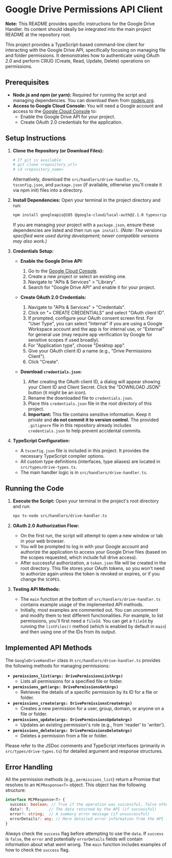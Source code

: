 # Google Drive Permissions API Client

**Note:** This README provides specific instructions for the Google Drive Handler. Its content should ideally be integrated into the main project README at the repository root.

This project provides a TypeScript-based command-line client for interacting with the Google Drive API, specifically focusing on managing file and folder permissions. It demonstrates how to authenticate using OAuth 2.0 and perform CRUD (Create, Read, Update, Delete) operations on permissions.

## Prerequisites

*   **Node.js and npm (or yarn):** Required for running the script and managing dependencies. You can download them from [nodejs.org](https://nodejs.org/).
*   **Access to Google Cloud Console:** You will need a Google account and access to the [Google Cloud Console](https://console.cloud.google.com/) to:
    *   Enable the Google Drive API for your project.
    *   Create OAuth 2.0 credentials for the application.

## Setup Instructions

1.  **Clone the Repository (or Download Files):**
    ```bash
    # If git is available
    # git clone <repository_url>
    # cd <repository_name>
    ```
    Alternatively, download the `src/handlers/drive-handler.ts`, `tsconfig.json`, and `package.json` (if available, otherwise you'll create it via npm init) files into a directory.

2.  **Install Dependencies:**
    Open your terminal in the project directory and run:
    ```bash
    npm install googleapis@105 @google-cloud/local-auth@2.1.0 typescript ts-node @types/node @types/gapi --save
    ```
    If you are managing your project with a `package.json`, ensure these dependencies are listed and then run `npm install`.
    *(Note: The versions specified were used during development; newer compatible versions may also work.)*

3.  **Credentials Setup:**

    *   **Enable the Google Drive API:**
        1.  Go to the [Google Cloud Console](https://console.cloud.google.com/).
        2.  Create a new project or select an existing one.
        3.  Navigate to "APIs & Services" > "Library".
        4.  Search for "Google Drive API" and enable it for your project.

    *   **Create OAuth 2.0 Credentials:**
        1.  Navigate to "APIs & Services" > "Credentials".
        2.  Click on "+ CREATE CREDENTIALS" and select "OAuth client ID".
        3.  If prompted, configure your OAuth consent screen first. For "User Type", you can select "Internal" if you are using a Google Workspace account and the app is for internal use, or "External" for general use (may require app verification by Google for sensitive scopes if used broadly).
        4.  For "Application type", choose "Desktop app".
        5.  Give your OAuth client ID a name (e.g., "Drive Permissions Client").
        6.  Click "Create".

    *   **Download `credentials.json`:**
        1.  After creating the OAuth client ID, a dialog will appear showing your Client ID and Client Secret. Click the "DOWNLOAD JSON" button (it might be an icon).
        2.  Rename the downloaded file to `credentials.json`.
        3.  Place this `credentials.json` file in the root directory of this project.
        4.  **Important:** This file contains sensitive information. Keep it private and **do not commit it to version control.** The provided `.gitignore` file in this repository already includes `credentials.json` to help prevent accidental commits.

4.  **TypeScript Configuration:**
    *   A `tsconfig.json` file is included in this project. It provides the necessary TypeScript compiler options.
    *   All custom type definitions (interfaces, type aliases) are located in `src/types/drive-types.ts`.
    *   The main handler logic is in `src/handlers/drive-handler.ts`.

## Running the Code

1.  **Execute the Script:**
    Open your terminal in the project's root directory and run:
    ```bash
    npx ts-node src/handlers/drive-handler.ts
    ```

2.  **OAuth 2.0 Authorization Flow:**
    *   On the first run, the script will attempt to open a new window or tab in your web browser.
    *   You will be prompted to log in with your Google account and authorize the application to access your Google Drive files (based on the scopes requested, which include full drive access).
    *   After successful authorization, a `token.json` file will be created in the root directory. This file stores your OAuth tokens, so you won't need to authorize again unless the token is revoked or expires, or if you change the `SCOPES`.

3.  **Testing API Methods:**
    *   The `main` function at the bottom of `src/handlers/drive-handler.ts` contains example usage of the implemented API methods.
    *   Initially, most examples are commented out. You can uncomment and modify them to test different functionalities. For example, to list permissions, you'll first need a `fileId`. You can get a `fileId` by running the `listFiles()` method (which is enabled by default in `main`) and then using one of the IDs from its output.

## Implemented API Methods

The `GoogleDriveHandler` class in `src/handlers/drive-handler.ts` provides the following methods for managing permissions:

*   **`permissions_list(args: DrivePermissionsListArgs)`**
    *   Lists all permissions for a specified file or folder.
*   **`permissions_get(args: DrivePermissionsGetArgs)`**
    *   Retrieves the details of a specific permission by its ID for a file or folder.
*   **`permissions_create(args: DrivePermissionsCreateArgs)`**
    *   Creates a new permission for a user, group, domain, or anyone on a file or folder.
*   **`permissions_update(args: DrivePermissionsUpdateArgs)`**
    *   Updates an existing permission's role (e.g., from 'reader' to 'writer').
*   **`permissions_delete(args: DrivePermissionsDeleteArgs)`**
    *   Deletes a permission from a file or folder.

Please refer to the JSDoc comments and TypeScript interfaces (primarily in `src/types/drive-types.ts`) for detailed argument and response structures.

## Error Handling

All the permission methods (e.g., `permissions_list`) return a Promise that resolves to an `MCPResponse<T>` object. This object has the following structure:

```typescript
interface MCPResponse<T> {
  success: boolean; // True if the operation was successful, false otherwise
  data?: T;        // The data returned by the API (if successful)
  error?: string;  // A summary error message (if unsuccessful)
  errorDetails?: any; // More detailed error information from the API (if unsuccessful)
}
```
Always check the `success` flag before attempting to use the `data`. If `success` is `false`, the `error` and potentially `errorDetails` fields will contain information about what went wrong.
The `main` function includes examples of how to check the `success` flag.
